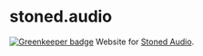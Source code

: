 # stoned.audio

[![Greenkeeper badge](https://badges.greenkeeper.io/verus-io/stoned.audio.svg?token=1cb4dc7dca184e94088e8050f63879003ad859055e58548ca52712a5c06cc897)](https://greenkeeper.io/)
Website for [Stoned Audio](https://stoned.audio).
